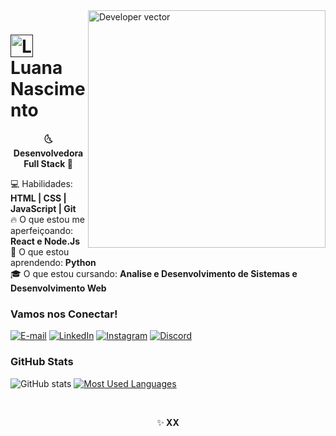 <img align="right" alt="Developer vector" height="380" src="https://github.com/selenitye/selenitye/assets/129871998/b28230cc-0202-4727-90f1-d2c0a0ba45c9">

<h1>
    <a href="">
     <img align="center" alt="Logo Luana Projetos" width="36px" src="https://github.com/selenitye/selenitye/assets/129871998/ab062889-c71c-4a87-9d9f-e643b018aa64"></a>
    <span>Luana Nascimento</span>
</h1>

<p align="center"><strong>🌜Desenvolvedora Full Stack 🌛</strong>

💻 Habilidades: <strong> HTML | CSS | JavaScript | Git </strong><br>
  🔥 O que estou me aperfeiçoando: <strong>React e Node.Js</strong><br>
  🚀 O que estou aprendendo: <strong>Python</strong><br>
  🎓 O que estou cursando: <strong>Analise e Desenvolvimento de Sistemas 
  e Desenvolvimento Web</strong></p>
<!--
[![Preview](https://img.shields.io/badge/Portfolio-000?style=for-the-badge&logo=github&logoColor=FF00F6)](https://elidianaandrade.github.io/)
[![GitHub Page](https://img.shields.io/badge/elidianaandrade.github.io-67136f?style=for-the-badge)](https://elidianaandrade.github.io/)
-->
<h3 align="left">Vamos nos Conectar!</h3>

[![E-mail](https://img.shields.io/badge/-Email-000?style=for-the-badge&logo=microsoft-outlook&logoColor=1064ba)](mailto:luanacs@outlook.com)
[![LinkedIn](https://img.shields.io/badge/-LinkedIn-000?style=for-the-badge&logo=linkedin&logoColor=1064ba)](https://www.linkedin.com/in/selenitye/)
[![Instagram](https://img.shields.io/badge/-Instagram-000?style=for-the-badge&logo=instagram&logoColor=1064ba&color:FFF)](https://www.instagram.com/selenitye/) 
[![Discord](https://img.shields.io/badge/Discord-000?style=for-the-badge&logo=discord&logoColor=1064ba)](https://www.discord.com/in/SEUUSERNAME/)


<h3 align="left">GitHub Stats</h3>

![GitHub stats](https://github-readme-stats-git-masterrstaa-rickstaa.vercel.app/api?username=selenitye&hide_title=true&show_icons=true&include_all_commits=false&count_private=true&line_height=25&hide=issues&bg_color=000&title_color=1064ba&text_color=FFF&border_radius=3&border_color=1064ba&icon_color=1064ba&theme=jolly)
[![Most Used Languages](https://github-readme-stats-git-masterrstaa-rickstaa.vercel.app/api/top-langs/?username=selenitye&line_height=10&card_width=290&layout=compact&hide_title=false&count_private=true&langs_count=4&show_icons=true&title_color=1064ba&hide=html,css&bg_color=000&text_color=1064ba&border_radius=3&border_color=1064ba&count_private=true)](https://github.com/elidianaandrade/github-readme-stats)



<br>


<p align="center">
  <a align="center">✨<strong> XX</strong></a>
<p align="center">	

